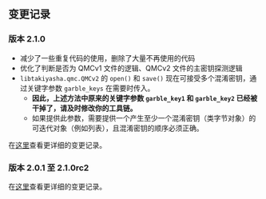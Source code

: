 ## 变更记录

### 版本 2.1.0

-   减少了一些重复代码的使用，删除了大量不再使用的代码
-   优化了判断是否为 QMCv1 文件的逻辑、QMCv2 文件的主密钥探测逻辑
-   `libtakiyasha.qmc.QMCv2` 的 `open()` 和 `save()` 现在可接受多个混淆密钥，通过关键字参数 `garble_keys` 在需要时传入。
    -   **因此，上述方法中原来的关键字参数 `garble_key1` 和 `garble_key2` 已经被干掉了，请及时修改你的工具链。**
    -   如果提供此参数，需要提供一个产生至少一个混淆密钥（类字节对象）的可迭代对象（例如列表），且混淆密钥的顺序必须正确。

在[这里](https://github.com/nukemiko/libtakiyasha/compare/2.1.0rc2...2.1.0)查看更详细的变更记录。

### 版本 2.0.1 至 2.1.0rc2

在[这里](https://github.com/nukemiko/libtakiyasha/compare/2.0.1...2.1.0rc2)查看更详细的变更记录。
